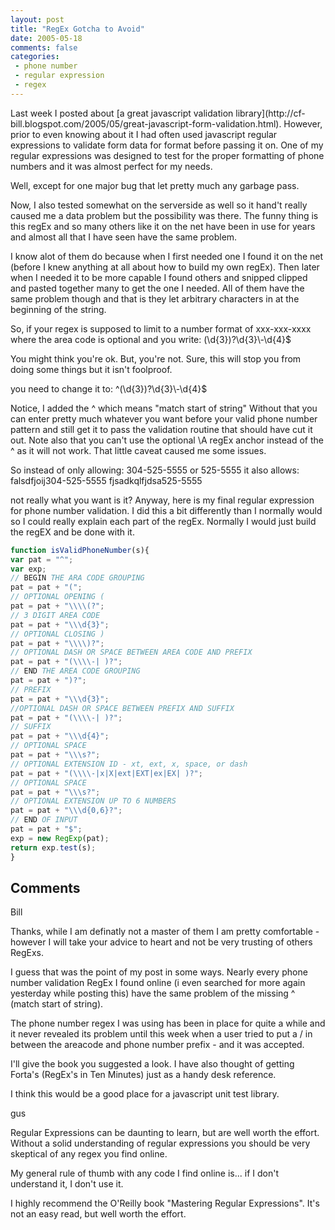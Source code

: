 ```yaml
---
layout: post
title: "RegEx Gotcha to Avoid"
date: 2005-05-18
comments: false
categories:
 - phone number
 - regular expression
 - regex
---
```

Last week I posted about [a great javascript validation library](http://cf-
bill.blogspot.com/2005/05/great-javascript-form-validation.html). However,
prior to even knowing about it I had often used javascript regular expressions
to validate form data for format before passing it on. One of my regular
expressions was designed to test for the proper formatting of phone numbers
and it was almost perfect for my needs.

Well, except for one major bug that let pretty much any garbage pass.

Now, I also tested somewhat on the serverside as well so it hand't really
caused me a data problem but the possibility was there. The funny thing is
this regEx and so many others like it on the net have been in use for years
and almost all that I have seen have the same problem.

I know alot of them do because when I first needed one I found it on the net
(before I knew anything at all about how to build my own regEx). Then later
when I needed it to be more capable I found others and snipped clipped and
pasted together many to get the one I needed. All of them have the same
problem though and that is they let arbitrary characters in at the beginning
of the string.

So, if your regex is supposed to limit to a number format of xxx-xxx-xxxx
where the area code is optional and you write:
(\d{3})?\d{3}\\-\d{4}$

You might think you're ok. But, you're not. Sure, this will stop you from
doing some things but it isn't foolproof.

you need to change it to:
^(\d{3})?\d{3}\\-\d{4}$

Notice, I added the ^ which means "match start of string" Without that you can
enter pretty much whatever you want before your valid phone number pattern and
still get it to pass the validation routine that should have cut it out. Note
also that you can't use the optional \A regEx anchor instead of the ^ as it
will not work. That little caveat caused me some issues.

So instead of only allowing:
304-525-5555 or
525-5555
it also allows:
falsdfjoij304-525-5555
fjsadkqlfjdsa525-5555

not really what you want is it? Anyway, here is my final regular expression
for phone number validation. I did this a bit differently than I normally
would so I could really explain each part of the regEx. Normally I would just
build the regEX and be done with it.


```js
function isValidPhoneNumber(s){
var pat = "^";
var exp;
// BEGIN THE ARA CODE GROUPING
pat = pat + "(";
// OPTIONAL OPENING (
pat = pat + "\\\\(?";
// 3 DIGIT AREA CODE
pat = pat + "\\\d{3}";
// OPTIONAL CLOSING )
pat = pat + "\\\\)?";
// OPTIONAL DASH OR SPACE BETWEEN AREA CODE AND PREFIX
pat = pat + "(\\\\-| )?";
// END THE AREA CODE GROUPING
pat = pat + ")?";
// PREFIX
pat = pat + "\\\d{3}";
//OPTIONAL DASH OR SPACE BETWEEN PREFIX AND SUFFIX
pat = pat + "(\\\\-| )?";
// SUFFIX
pat = pat + "\\\d{4}";
// OPTIONAL SPACE
pat = pat + "\\\s?";
// OPTIONAL EXTENSION ID - xt, ext, x, space, or dash
pat = pat + "(\\\\-|x|X|ext|EXT|ex|EX| )?";
// OPTIONAL SPACE
pat = pat + "\\\s?";
// OPTIONAL EXTENSION UP TO 6 NUMBERS
pat = pat + "\\\d{0,6}?";
// END OF INPUT
pat = pat + "$";
exp = new RegExp(pat);
return exp.test(s);
}

```


## Comments

Bill

Thanks, while I am definatly not a master of them I am pretty comfortable -
however I will take your advice to heart and not be very trusting of others
RegExs.

I guess that was the point of my post in some ways. Nearly every phone number
validation RegEx I found online (i even searched for more again yesterday
while posting this) have the same problem of the missing ^ (match start of
string).

The phone number regex I was using has been in place for quite a while and it
never revealed its problem until this week when a user tried to put a / in
between the areacode and phone number prefix - and it was accepted.

I'll give the book you suggested a look. I have also thought of getting
Forta's (RegEx's in Ten Minutes) just as a handy desk reference.

I think this would be a good place for a javascript unit test library.

gus

Regular Expressions can be daunting to learn, but are well worth the effort.
Without a solid understanding of regular expressions you should be very
skeptical of any regex you find online.

My general rule of thumb with any code I find online is... if I don't
understand it, I don't use it.

I highly recommend the O'Reilly book "Mastering Regular Expressions". It's not
an easy read, but well worth the effort.

